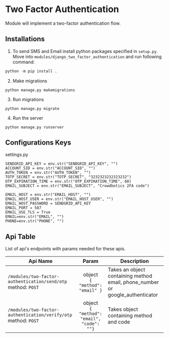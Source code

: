 # Two Factor Authentication
Module will implement a two-factor authentication flow.

## Installations

1. To send SMS and Email install python packages specified in `setup.py`. Move into `modules/django_two_factor_authentication` and run following command: 

```py
python -m pip install .
```

2. Make migrations
```
python manage.py makemigrations
```

3. Run migrations
```
python manage.py migrate
```

4. Run the server
```
python manage.py runserver
```

## Configurations Keys
settings.py
```
SENDGRID_API_KEY = env.str("SENDGRID_API_KEY", "")
ACCOUNT_SID = env.str("ACCOUNT_SID", "")
AUTH_TOKEN = env.str("AUTH_TOKEN", "")
TOTP_SECRET = env.str("TOTP_SECRET", "3232323232323232")
OTP_EXPIRATION_TIME = env.str("OTP_EXPIRATION_TIME", 60)
EMAIL_SUBJECT = env.str("EMAIL_SUBJECT", "Crowdbotics 2FA code")

EMAIL_HOST = env.str("EMAIL_HOST", "")
EMAIL_HOST_USER = env.str("EMAIL_HOST_USER", "")
EMAIL_HOST_PASSWORD = SENDGRID_API_KEY
EMAIL_PORT = 587
EMAIL_USE_TLS = True
EMAIL=env.str("EMAIL", "")
PHONE=env.str("PHONE", "")
```

## Api Table
List of api's endpoints with params needed for these apis.

| Api Name                           | Param        | Description                                                    |
| ------------------------------------------------------------|:------------:|-----------------------------------|
| `/modules/two-factor-authentication/send/otp` <br /> method: `POST`| object <br />`{ "method": "email" }`  | Takes an object containing method email, phone_number or google_authenticator|
| `/modules/two-factor-authentication/verify/otp` <br /> method: `POST`|  object <br /> `{ "method": "email", "code": ""}`  |Takes object containing method and code|




